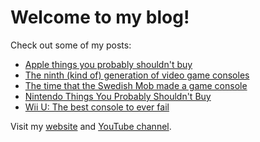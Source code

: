# Welcome to my blog!

Check out some of my posts:
- [Apple things you probably shouldn't buy](/apple-things-you-shouldnt-buy.md)
- [The ninth (kind of) generation of video game consoles](/ninth-generation.md)
- [The time that the Swedish Mob made a game console](/swedish-mob-console.md)
- [Nintendo Things You Probably Shouldn't Buy](/nintendo-things-you-shouldnt-buy.md)
- [Wii U: The best console to ever fail](/wii-u.md)

Visit my [website](https://thatocelot.github.io) and [YouTube channel](https://www.youtube.com/channel/UC30nmRJvv--iGTsZSNau8Lw).
